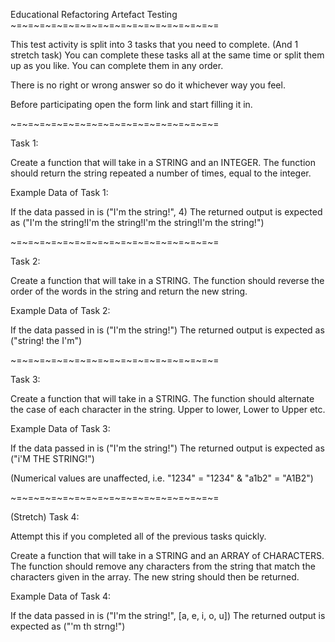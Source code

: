 Educational Refactoring Artefact Testing
~=~=~=~=~=~=~=~=~=~=~=~=~=~=~=~=~=~=

This test activity is split into 3 tasks that you need to complete. (And 1 stretch task)
You can complete these tasks all at the same time or split them up as you like.
You can complete them in any order.

There is no right or wrong answer so do it whichever way you feel.

Before participating open the form link and start filling it in.

~=~=~=~=~=~=~=~=~=~=~=~=~=~=~=~=~=~=

Task 1:

Create a function that will take in a STRING and an INTEGER.
The function should return the string repeated a number of times, equal to the integer.


Example Data of Task 1:

If the data passed in is ("I'm the string!", 4)
The returned output is expected as ("I'm the string!I'm the string!I'm the string!I'm the string!")

~=~=~=~=~=~=~=~=~=~=~=~=~=~=~=~=~=~=

Task 2:

Create a function that will take in a STRING.
The function should reverse the order of the words in the string and return the new string.

Example Data of Task 2:

If the data passed in is ("I'm the string!")
The returned output is expected as ("string! the I'm")

~=~=~=~=~=~=~=~=~=~=~=~=~=~=~=~=~=~=

Task 3:

Create a function that will take in a STRING.
The function should alternate the case of each character in the string. 
Upper to lower, Lower to Upper etc.

Example Data of Task 3:

If the data passed in is ("I'm the string!")
The returned output is expected as ("i'M THE STRING!")

(Numerical values are unaffected, i.e. "1234" = "1234" & "a1b2" = "A1B2")

~=~=~=~=~=~=~=~=~=~=~=~=~=~=~=~=~=~=

(Stretch) Task 4:

Attempt this if you completed all of the previous tasks quickly.

Create a function that will take in a STRING and an ARRAY of CHARACTERS.
The function should remove any characters from the string that match the characters given in the array.
The new string should then be returned.

Example Data of Task 4:

If the data passed in is ("I'm the string!", [a, e, i, o, u])
The returned output is expected as ("'m th strng!")
